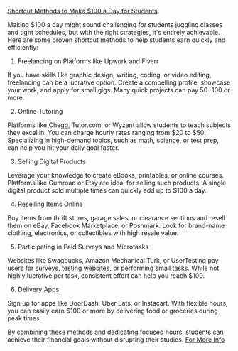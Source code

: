 [Shortcut Methods to Make $100 a Day for Students](https://toolstechy.com/blog/146/shortcut-methods-make-100-day-students-2025)

Making $100 a day might sound challenging for students juggling classes and tight schedules, but with the right strategies, it's entirely achievable. Here are some proven shortcut methods to help students earn quickly and efficiently:

1. Freelancing on Platforms like Upwork and Fiverr

If you have skills like graphic design, writing, coding, or video editing, freelancing can be a lucrative option. Create a compelling profile, showcase your work, and apply for small gigs. Many quick projects can pay $50-$100 or more.

2. Online Tutoring

Platforms like Chegg, Tutor.com, or Wyzant allow students to teach subjects they excel in. You can charge hourly rates ranging from $20 to $50. Specializing in high-demand topics, such as math, science, or test prep, can help you hit your daily goal faster.

3. Selling Digital Products

Leverage your knowledge to create eBooks, printables, or online courses. Platforms like Gumroad or Etsy are ideal for selling such products. A single digital product sold multiple times can quickly add up to $100 a day.

4. Reselling Items Online

Buy items from thrift stores, garage sales, or clearance sections and resell them on eBay, Facebook Marketplace, or Poshmark. Look for brand-name clothing, electronics, or collectibles with high resale value.

5. Participating in Paid Surveys and Microtasks

Websites like Swagbucks, Amazon Mechanical Turk, or UserTesting pay users for surveys, testing websites, or performing small tasks. While not highly lucrative per task, consistent effort can help you reach $100.

6. Delivery Apps

Sign up for apps like DoorDash, Uber Eats, or Instacart. With flexible hours, you can easily earn $100 or more by delivering food or groceries during peak times.

By combining these methods and dedicating focused hours, students can achieve their financial goals without disrupting their studies.
[For More Info](https://toolstechy.com/blog/146/shortcut-methods-make-100-day-students-2025)
